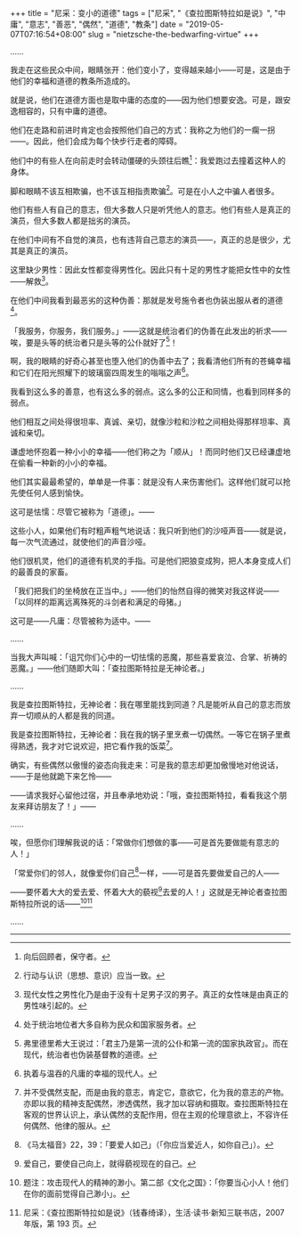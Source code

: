 +++
title = "尼采：变小的道德"
tags = ["尼采", "《查拉图斯特拉如是说》", "中庸", "意志", "善恶", "偶然", "道德", "教条"]
date = "2019-05-07T07:16:54+08:00"
slug = "nietzsche-the-bedwarfing-virtue"
+++

……

我走在这些民众中间，眼睛张开：他们变小了，变得越来越小——可是，这是由于他们的幸福和道德的教条所造成的。

就是说，他们在道德方面也是取中庸的态度的——因为他们想要安逸。可是，跟安逸相容的，只有中庸的道德。

他们在走路和前进时肯定也会按照他们自己的方式：我称之为他们的一瘸一拐——。因此，他们会成为每个快步行走者的障碍。

他们中的有些人在向前走时会转动僵硬的头颈往后瞧[^1]：我爱跑过去撞着这种人的身体。

脚和眼睛不该互相欺骗，也不该互相指责欺骗[^2]。可是在小人之中骗人者很多。

他们有些人有自己的意志，但大多数人只是听凭他人的意志。他们有些人是真正的演员，但大多数人都是拙劣的演员。

在他们中间有不自觉的演员，也有违背自己意志的演员——，真正的总是很少，尤其是真正的演员。

这里缺少男性：因此女性都变得男性化。因此只有十足的男性才能把女性中的女性——解救[^3]。

在他们中间我看到最恶劣的这种伪善：那就是发号施令者也伪装出服从者的道德[^4]。

「我服务，你服务，我们服务。」——这就是统治者们的伪善在此发出的祈求——唉，要是头等的统治者只是头等的公仆就好了[^5]！

啊，我的眼睛的好奇心甚至也堕入他们的伪善中去了；我看清他们所有的苍蝇幸福和它们在阳光照耀下的玻璃窗四周发生的嗡嗡之声[^6]。

我看到这么多的善意，也有这么多的弱点。这么多的公正和同情，也看到同样多的弱点。

他们相互之间处得很坦率、真诚、亲切，就像沙粒和沙粒之间相处得那样坦率、真诚和亲切。

谦虚地怀抱着一种小小的幸福——他们称之为「顺从」！而同时他们又已经谦虚地在偷看一种新的小小的幸福。

他们其实最最希望的，单单是一件事：就是没有人来伤害他们。这样他们就可以抢先使任何人感到愉快。

这可是怯懦：尽管它被称为「道德」。——

这些小人，如果他们有时粗声粗气地说话：我只听到他们的沙哑声音——就是说，每一次气流通过，就使他们的声音沙哑。

他们很机灵，他们的道德有机灵的手指。可是他们把狼变成狗，把人本身变成人们的最善良的家畜。

「我们把我们的坐椅放在正当中。」——他们的怡然自得的微笑对我这样说——「以同样的距离远离殊死的斗剑者和满足的母猪。」

这可是——凡庸：尽管被称为适中。——

……

当我大声叫喊：「诅咒你们心中的一切怯懦的恶魔，那些喜爱哀泣、合掌、祈祷的恶魔。」——他们随即大叫：「查拉图斯特拉是无神论者。」

……

我是查拉图斯特拉，无神论者：我在哪里能找到同道？凡是能听从自己的意志而放弃一切顺从的人都是我的同道。

我是查拉图斯特拉，无神论者：我在我的锅子里烹煮一切偶然。一等它在锅子里煮得熟透，我才对它说欢迎，把它看作我的饭菜[^7]。

确实，有些偶然以傲慢的姿态向我走来：可是我的意志却更加傲慢地对他说话，——于是他就跪下来乞怜——

——请求我好心留他过宿，并且奉承地劝说：「哦，查拉图斯特拉，看看我这个朋友来拜访朋友了！」——

……

唉，但愿你们理解我说的话：「常做你们想做的事——可是首先要做能有意志的人！」

「常爱你们的邻人，就像爱你们自己[^8]一样，——可是首先要做爱自己的人——

——要怀着大大的爱去爱、怀着大大的藐视[^9]去爱的人！」这就是无神论者查拉图斯特拉所说的话——[^10][^11]

……

---

[^1]: 向后回顾者，保守者。
[^2]: 行动与认识（思想、意识）应当一致。
[^3]: 现代女性之男性化乃是由于没有十足男子汉的男子。真正的女性味是由真正的男性味引起的。
[^4]: 处于统治地位者大多自称为民众和国家服务者。
[^5]: 弗里德里希大王说过：「君主乃是第一流的公仆和第一流的国家执政官」。而在现代，统治者也伪装基督教的道德。
[^6]: 执着与温吞的凡庸的幸福的现代人。
[^7]: 并不受偶然支配，而是由我的意志，肯定它，意欲它，化为我的意志的产物。亦即以我的精神支配偶然，渗透偶然，我才加以容纳和摄取。查拉图斯特拉在客观的世界认识上，承认偶然的支配作用，但在主观的伦理意欲上，不容许任何偶然、他律的服从。
[^8]: 《马太福音》22，39：「要爱人如己」（「你应当爱近人，如你自己」）。
[^9]: 爱自己，要使自己向上，就得藐视现在的自己。
[^10]: 题注：攻击现代人的精神的渺小。第二部《文化之国》：「你要当心小人！他们在你的面前觉得自己渺小」。
[^11]: 尼采：《查拉图斯特拉如是说》（钱春绮译），生活·读书·新知三联书店，2007 年版，第 193 页。
